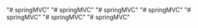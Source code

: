 "# springMVC" 
"# springMVC" 
"# springMVC" 
"# springMVC" 
"# springMVC" 
"# springMVC" 
"# springMVC" 
